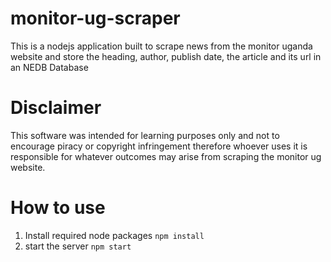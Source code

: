 # monitor-ug-scraper
This is a nodejs application built to scrape news from the monitor uganda website and store the heading, author, publish date, the article and its url in an NEDB Database
# Disclaimer
This software was intended for learning purposes only and not to encourage piracy or copyright infringement therefore whoever uses it is responsible for whatever outcomes may arise from scraping the monitor ug website.

# How to use
1. Install required node packages 
`npm install`
2. start the server
`npm start`
